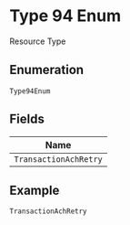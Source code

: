 
# Type 94 Enum

Resource Type

## Enumeration

`Type94Enum`

## Fields

| Name |
|  --- |
| `TransactionAchRetry` |

## Example

```
TransactionAchRetry
```


